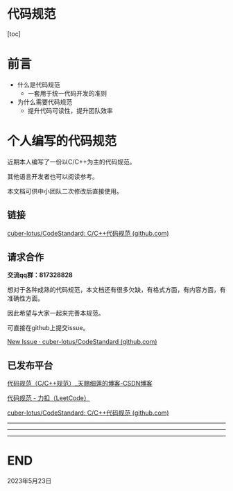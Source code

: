 # 代码规范

[toc]

# 前言

- 什么是代码规范
  - 一套用于统一代码开发的准则
- 为什么需要代码规范
  - 提升代码可读性，提升团队效率



# 个人编写的代码规范

近期本人编写了一份以C/C++为主的代码规范。

其他语言开发者也可以阅读参考。

本文档可供中小团队二次修改后直接使用。

## 链接

[cuber-lotus/CodeStandard: C/C++代码规范 (github.com)](https://github.com/cuber-lotus/CodeStandard)

## 请求合作

**交流qq群：817328828**

想对于各种成熟的代码规范，本文档还有很多欠缺，有格式方面，有内容方面，有准确性方面。

因此希望与大家一起来完善本规范。

可直接在github上提交issue。

[New Issue · cuber-lotus/CodeStandard (github.com)](https://github.com/cuber-lotus/CodeStandard/issues/new)

## 已发布平台

[代码规范（C/C++规范）_天赐细莲的博客-CSDN博客](https://blog.csdn.net/CUBE_lotus/article/details/129387961)

[代码规范 - 力扣（LeetCode）](https://leetcode.cn/circle/discuss/vxck8k/)

[cuber-lotus/CodeStandard: C/C++代码规范 (github.com)](https://github.com/cuber-lotus/CodeStandard)

---

---

---

# END

2023年5月23日

